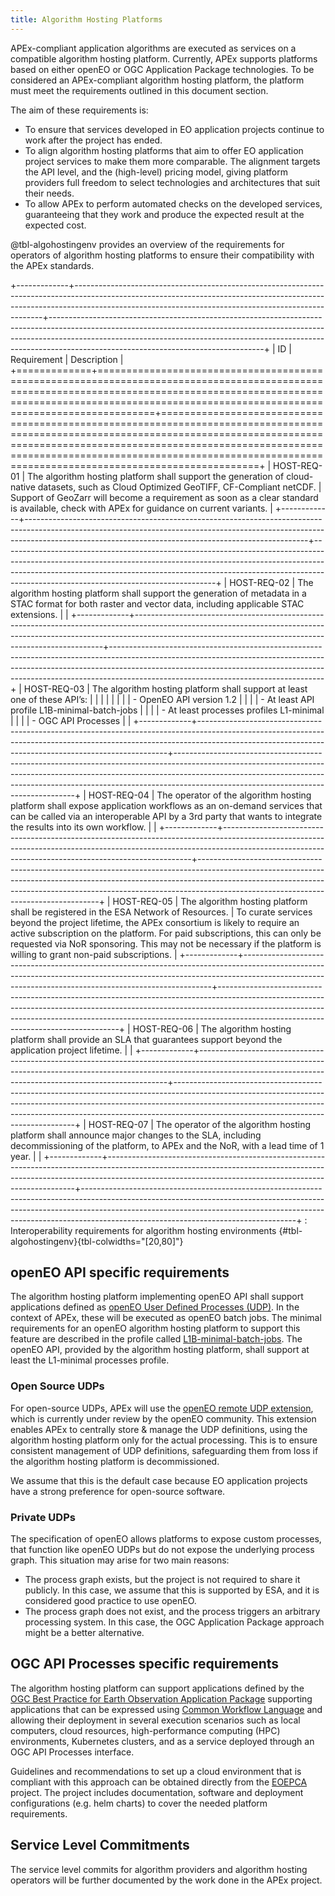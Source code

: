 ```yaml
---
title: Algorithm Hosting Platforms
---
```


APEx-compliant application algorithms are executed as services on a compatible algorithm hosting platform. Currently, APEx 
supports platforms based on either openEO or OGC Application Package technologies. To be considered an APEx-compliant 
algorithm hosting platform, the platform must meet the requirements outlined in this document section.

The aim of these requirements is:

- To ensure that services developed in EO application projects continue to work after the project has ended.
- To align algorithm hosting platforms that aim to offer EO application project services to make them more comparable. The alignment targets the API level, and the (high-level) pricing model, giving platform providers full freedom to select technologies and architectures that suit their needs.
- To allow APEx to perform automated checks on the developed services, guaranteeing that they work and produce the expected result at the expected cost.

@tbl-algohostingenv provides an overview of the requirements for operators of algorithm hosting platforms to ensure their compatibility with the APEx standards.

+-------------+----------------------------------------------------------------------------------------------------------------------------------------------------------------------------------------------------------------------------------+-----------------------------------------------------------------------------------------------------------------------------------------------------------------------------------------------------------------------------------------------------------------------------------------------+
| ID          | Requirement                                                                                                                                                                                                                      | Description                                                                                                                                                                                                                                                                                   |
+=============+==================================================================================================================================================================================================================================+===============================================================================================================================================================================================================================================================================================+
| HOST-REQ-01 | The algorithm hosting platform shall support the generation of cloud-native   datasets, such as Cloud Optimized GeoTIFF, CF-Compliant netCDF.                                                                                    | Support of GeoZarr will become a requirement as soon as a clear standard is available, check with APEx for guidance on current variants.                                                                                                                                                      |
+-------------+----------------------------------------------------------------------------------------------------------------------------------------------------------------------------------------------------------------------------------+-----------------------------------------------------------------------------------------------------------------------------------------------------------------------------------------------------------------------------------------------------------------------------------------------+
| HOST-REQ-02 | The algorithm hosting platform shall support the generation of metadata in a STAC   format for both raster and vector data, including applicable STAC extensions.                                                                |                                                                                                                                                                                                                                                                                               |
+-------------+----------------------------------------------------------------------------------------------------------------------------------------------------------------------------------------------------------------------------------+-----------------------------------------------------------------------------------------------------------------------------------------------------------------------------------------------------------------------------------------------------------------------------------------------+
| HOST-REQ-03 | The algorithm hosting platform shall support at least one of these API’s:                                                                                                                                                        |                                                                                                                                                                                                                                                                                               |
|             |                                                                                                                                                                                                                                  |                                                                                                                                                                                                                                                                                               |
|             | - OpenEO API version 1.2                                                                                                                                                                                                         |                                                                                                                                                                                                                                                                                               |
|             | - At least API profile L1B-minimal-batch-jobs                                                                                                                                                                                    |                                                                                                                                                                                                                                                                                               |
|             | - At least processes profiles L1-minimal                                                                                                                                                                                         |                                                                                                                                                                                                                                                                                               |
|             | - OGC API Processes                                                                                                                                                                                                              |                                                                                                                                                                                                                                                                                               |
+-------------+----------------------------------------------------------------------------------------------------------------------------------------------------------------------------------------------------------------------------------+-----------------------------------------------------------------------------------------------------------------------------------------------------------------------------------------------------------------------------------------------------------------------------------------------+
| HOST-REQ-04 | The operator of the algorithm hosting platform shall expose application workflows as an on-demand services that can be called via an interoperable API by a 3rd party that wants to integrate the results into its own workflow. |                                                                                                                                                                                                                                                                                               |
+-------------+----------------------------------------------------------------------------------------------------------------------------------------------------------------------------------------------------------------------------------+-----------------------------------------------------------------------------------------------------------------------------------------------------------------------------------------------------------------------------------------------------------------------------------------------+
| HOST-REQ-05 | The algorithm hosting platform shall be registered in the ESA Network of Resources.                                                                                                                                              | To curate services beyond the project lifetime, the APEx consortium is likely to require an active subscription on the platform. For paid subscriptions, this can only be requested via NoR sponsoring. This may not be necessary if the platform is willing to grant non-paid subscriptions. |
+-------------+----------------------------------------------------------------------------------------------------------------------------------------------------------------------------------------------------------------------------------+-----------------------------------------------------------------------------------------------------------------------------------------------------------------------------------------------------------------------------------------------------------------------------------------------+
| HOST-REQ-06 | The algorithm hosting platform shall provide an SLA that guarantees support beyond the application project lifetime.                                                                                                             |                                                                                                                                                                                                                                                                                               |
+-------------+----------------------------------------------------------------------------------------------------------------------------------------------------------------------------------------------------------------------------------+-----------------------------------------------------------------------------------------------------------------------------------------------------------------------------------------------------------------------------------------------------------------------------------------------+
| HOST-REQ-07 | The operator of the algorithm hosting platform shall announce major changes to the SLA, including decommissioning of the platform, to APEx and the NoR, with a lead time of 1 year.                                              |                                                                                                                                                                                                                                                                                               |
+-------------+----------------------------------------------------------------------------------------------------------------------------------------------------------------------------------------------------------------------------------+-----------------------------------------------------------------------------------------------------------------------------------------------------------------------------------------------------------------------------------------------------------------------------------------------+
: Interoperability requirements for algorithm hosting environments {#tbl-algohostingenv}{tbl-colwidths="[20,80]"}


## openEO API specific requirements

The algorithm hosting platform implementing openEO API shall support applications defined as 
[openEO User Defined Processes (UDP)](https://api.openeo.org/#tag/User-Defined-Processes). In the context of APEx, these 
will be executed as openEO batch jobs. The minimal requirements for an openEO algorithm hosting platform to support this 
feature are described in the profile called
[L1B-minimal-batch-jobs](https://openeo.org/documentation/1.0/developers/profiles/api.html#l1b-minimal-batch-jobs). The 
openEO API, provided by the algorithm hosting platform, shall support at least the L1-minimal processes profile.

### Open Source UDPs

For open-source UDPs, APEx will use the 
[openEO remote UDP extension](https://github.com/Open-EO/openeo-api/tree/draft/extensions/remote-process-definition), 
which is currently under review by the openEO community. This extension enables APEx to centrally store & manage the UDP 
definitions, using the algorithm hosting platform only for the actual processing. This is to ensure consistent management 
of UDP definitions, safeguarding them from loss if the algorithm hosting platform is decommissioned.

We assume that this is the default case because EO application projects have a strong preference for open-source software.

### Private UDPs

The specification of openEO allows platforms to expose custom processes, that function like openEO UDPs but do not expose 
the underlying process graph. This situation may arise for two main reasons:

- The process graph exists, but the project is not required to share it publicly. In this case, we assume that this is 
  supported by ESA, and it is considered good practice to use openEO.
- The process graph does not exist, and the process triggers an arbitrary processing system. In this case, the OGC 
  Application Package approach might be a better alternative.



## OGC API Processes specific requirements

The algorithm hosting platform can support applications defined by the 
[OGC Best Practice for Earth Observation Application Package](https://docs.ogc.org/bp/20-089r1.html) supporting 
applications that can be expressed using [Common Workflow Language](https://www.commonwl.org/) and allowing their 
deployment in several execution scenarios such as local computers, cloud resources, high-performance computing (HPC) 
environments, Kubernetes clusters, and as a service deployed through an OGC API Processes interface.

Guidelines and recommendations to set up a cloud environment that is compliant with this approach can be obtained directly 
from the [EOEPCA](https://eoepca.org) project. The project includes documentation, software and deployment configurations 
(e.g. helm charts) to cover the needed platform requirements.

## Service Level Commitments
The service level commits for algorithm providers and algorithm hosting operators will be further documented by the work 
done in the APEx project.
